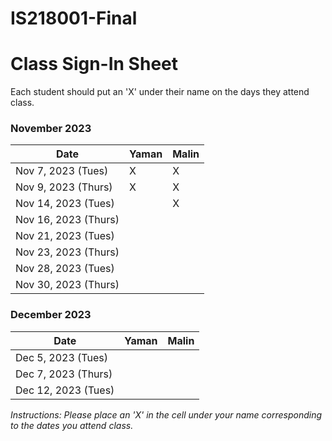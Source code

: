 # IS218001-Final

# Class Sign-In Sheet

Each student should put an 'X' under their name on the days they attend class.

### November 2023
| Date         |  Yaman  |  Malin  |
|--------------|---------|---------|
| Nov 7, 2023  (Tues) |  X      |  X      |
| Nov 9, 2023  (Thurs)|  X      |  X      |
| Nov 14, 2023 (Tues) |        |  X      |
| Nov 16, 2023 (Thurs)|        |        |
| Nov 21, 2023 (Tues) |        |        |
| Nov 23, 2023 (Thurs)|        |        | <!-- Skipped for Thanksgiving -->
| Nov 28, 2023 (Tues) |        |        |
| Nov 30, 2023 (Thurs)|        |        |

### December 2023
| Date         |  Yaman  |  Malin  |
|--------------|---------|---------|
| Dec 5, 2023  (Tues) |        |        |
| Dec 7, 2023  (Thurs)|        |        |
| Dec 12, 2023 (Tues) |        |        |

*Instructions: Please place an 'X' in the cell under your name corresponding to the dates you attend class.*

